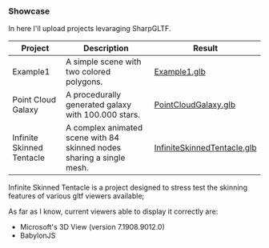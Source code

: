 ### Showcase

In here I'll upload projects levaraging SharpGLTF.

|Project|Description|Result|
|-|-|-|
|Example1|A simple scene with two colored polygons.|[Example1.glb](Example1.glb)
|Point Cloud Galaxy|A procedurally generated galaxy with 100.000 stars.|[PointCloudGalaxy.glb](PointCloudGalaxy.glb)
|Infinite Skinned Tentacle|A complex animated scene with 84 skinned nodes sharing a single mesh.|[InfiniteSkinnedTentacle.glb](InfiniteSkinnedTentacle.glb)

Infinite Skinned Tentacle is a project designed to stress test the skinning features of various gltf viewers available;

As far as I know, current viewers able to display it correctly are:
- Microsoft's 3D View (version 7.1908.9012.0)
- BabylonJS
